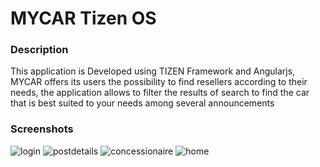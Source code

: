 # MYCAR Tizen OS
### Description 

This application is Developed using TIZEN Framework and Angularjs, MYCAR offers its users the possibility to find resellers according to their needs, the application allows to filter the results of search to find the car that is best suited to your needs among several announcements


### Screenshots

![login](https://cloud.githubusercontent.com/assets/22856303/26385804/6b5ad1a2-4042-11e7-9ce8-1142168add8f.png)
![postdetails](https://cloud.githubusercontent.com/assets/22856303/26385805/6b74a898-4042-11e7-9209-4ffe233cb742.png)
![concessionaire](https://cloud.githubusercontent.com/assets/22856303/26385806/6b80ed60-4042-11e7-912a-4e228444ff72.png)
![home](https://cloud.githubusercontent.com/assets/22856303/26385807/6b851b56-4042-11e7-868f-6790e8670021.png)


